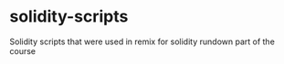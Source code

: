 # solidity-scripts
Solidity scripts that were used in remix for solidity rundown part of the course
